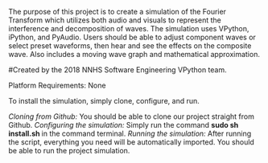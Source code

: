 The purpose of this project is to create a simulation of the Fourier Transform which utilizes both audio and visuals to represent the interference and decomposition of waves. The simulation uses VPython, iPython, and PyAudio. Users should be able to adjust component waves or select preset waveforms, then hear and see the effects on the composite wave. Also includes a moving wave graph and mathematical approximation. 

#Created by the 2018 NNHS Software Engineering VPython team.

Platform Requirements: None

To install the simulation, simply clone, configure, and run.

<i> Cloning from Github: </i> You should be able to clone our project straight from Github.
<i> Configuring the simulation: </i> Simply run the command <b> sudo sh install.sh </b> in the command terminal.
<i> Running the simulation: </i> After running the script, everything you need will be automatically imported. You should be able to run the project simulation.
